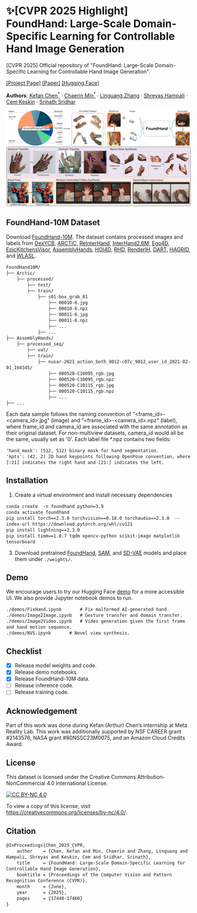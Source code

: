 # :sparkles:[CVPR 2025 Highlight] FoundHand: Large-Scale Domain-Specific Learning for Controllable Hand Image Generation

[CVPR 2025] Official repository of "FoundHand: Large-Scale Domain-Specific Learning for Controllable Hand Image Generation".

[[Project Page]](https://ivl.cs.brown.edu/research/foundhand.html) [[Paper]](https://openaccess.thecvf.com/content/CVPR2025/papers/Chen_FoundHand_Large-Scale_Domain-Specific_Learning_for_Controllable_Hand_Image_Generation_CVPR_2025_paper.pdf) [[Hugging Face]](https://huggingface.co/spaces/Chaerin5/FoundHand)

<p> <strong>Authors</strong>:
    <a href="https://arthurchen0518.github.io/">Kefan Chen<sup>*</sup></a>
    ·
    <a href="https://chaerinmin.github.io/">Chaerin Min<sup>*</sup></a>   
    ·
	<a href="https://lg-zhang.github.io/">Linguang Zhang</a> 	 
    ·
	<a href="https://shreyashampali.github.io/">Shreyas Hampali</a>          
    ·
	<a href="https://scholar.google.co.uk/citations?user=9HoiYnYAAAAJ&hl=en">Cem Keskin</a> 
    ·
    <a href="https://cs.brown.edu/people/ssrinath/">Srinath Sridhar</a>
</p>

<img src="./assets/teaser.png" alt="[Teaser Figure]" style="zoom:80%;" />

## FoundHand-10M Dataset

Download [FoundHand-10M](https://app.globus.org/file-manager?origin_id=4e4abc14-78e6-4575-8502-e54f204fc007&origin_path=%2F).
The dataset contains processed images and labels from [DexYCB](https://dex-ycb.github.io/),  [ARCTIC](https://github.com/zc-alexfan/arctic),  [ReInterHand](https://mks0601.github.io/ReInterHand/),  [InterHand2.6M](https://mks0601.github.io/InterHand2.6M/),  [Ego4D](https://ego4d-data.org/), [EpicKitchensVisor](https://epic-kitchens.github.io/VISOR/#downloads),  [AssemblyHands](https://assemblyhands.github.io/),  [HOI4D](https://hoi4d.github.io/), [RHD](https://lmb.informatik.uni-freiburg.de/resources/datasets/RenderedHandposeDataset.en.html), [RenderIH](https://github.com/adwardlee/RenderIH), [DART](https://dart2022.github.io/), [HAGRID](https://github.com/hukenovs/hagrid), and [WLASL](https://dxli94.github.io/WLASL/).

```
FoundHand10M/
├── Arctic/
    ├── processed/
        ├── test/							
        ├── train/							
        	├── s01-box_grab_01
        		├── 00010-6.jpg
        		├── 00010-6.npz
        		├── 00011-6.jpg
        		├── 00011-6.npz
        		├── ...
        	├── ...
├── AssemblyHands/
    ├── processed_seq/
        ├── val/							
        ├── train/				
        	├── nusar-2021_action_both_9012-c07c_9012_user_id_2021-02-01_164345/
        		├── 000520-C10095_rgb.jpg
        		├── 000520-C10095_rgb.npz
        		├── 000520-C10115_rgb.jpg
        		├── 000520-C10115_rgb.npz
        		├── ...
├── ...
```
Each data sample follows the naming convention of "<frame_id>-<camera_id>.jpg" (image) and "<frame_id>-<camera_id>.npz" (label), where frame_id and camera_id are associated with the same annotation as their original dataset. For non-multiview datasets, camera_id would all be the same, usually set as '0'. Each label file *.npz contains two fields:
```
'hand_mask': (512, 512) binary mask for hand segmentation.
'kpts': (42, 2) 2D hand keypoints following OpenPose convention, where [:21] indicates the right hand and [21:] indicates the left.
```


## Installation

1. Create a virtual environment and install necessary dependencies

```shell
conda create  -n foundhand python=3.9
conda activate foundhand
pip install torch==2.3.0 torchvision==0.18.0 torchaudio==2.3.0  --index-url https://download.pytorch.org/whl/cu121
pip install lightning==2.3.0
pip install timm==1.0.7 tqdm opencv-python scikit-image matplotlib tensorboard
```

3. Download pretrained [FoundHand](https://drive.google.com/file/d/1AR08bpX5Ync7VykXq-S7ww8YIbRihVMD/view?usp=sharing), [SAM](https://dl.fbaipublicfiles.com/segment_anything/sam_vit_h_4b8939.pth), and [SD-VAE](https://huggingface.co/stabilityai/sd-vae-ft-mse-original/resolve/main/vae-ft-mse-840000-ema-pruned.ckpt) models and place them under `./weights/`.

## Demo
We encourage users to try our Hugging Face [demo](https://huggingface.co/spaces/Chaerin5/FoundHand) for a more accessible UI. We also provide Jupyter notebook demos to run.
```shell
./demos/FixHand.ipynb       # Fix malformed AI-generated hand.
./demos/Image2Image.ipynb   # Gesture transfer and domain transfer.
./demos/Image2Video.ipynb   # Video generation given the first frame and hand motion sequence.
./demos/NVS.ipynb	    # Novel view synthesis.
```

## Checklist

- [x] Release model weights and code.
- [x] Release demo notebooks.
- [x] Release FoundHand-10M data.
- [ ] Release inference code.
- [ ] Release training code.

## Acknowledgement

Part of this work was done during Kefan (Arthur) Chen’s internship at Meta Reality Lab. This work was additionally supported by NSF CAREER grant #2143576, NASA grant #80NSSC23M0075, and an Amazon Cloud Credits Award.

## License

This dataset is licensed under the Creative Commons Attribution-NonCommercial 4.0 International License.

[![CC BY-NC 4.0](https://licensebuttons.net/l/by-nc/4.0/88x31.png)](https://creativecommons.org/licenses/by-nc/4.0/)

To view a copy of this license, visit https://creativecommons.org/licenses/by-nc/4.0/.

## Citation


```
@InProceedings{Chen_2025_CVPR,
    author    = {Chen, Kefan and Min, Chaerin and Zhang, Linguang and Hampali, Shreyas and Keskin, Cem and Sridhar, Srinath},
    title     = {FoundHand: Large-Scale Domain-Specific Learning for Controllable Hand Image Generation},
    booktitle = {Proceedings of the Computer Vision and Pattern Recognition Conference (CVPR)},
    month     = {June},
    year      = {2025},
    pages     = {17448-17460}
}
```
